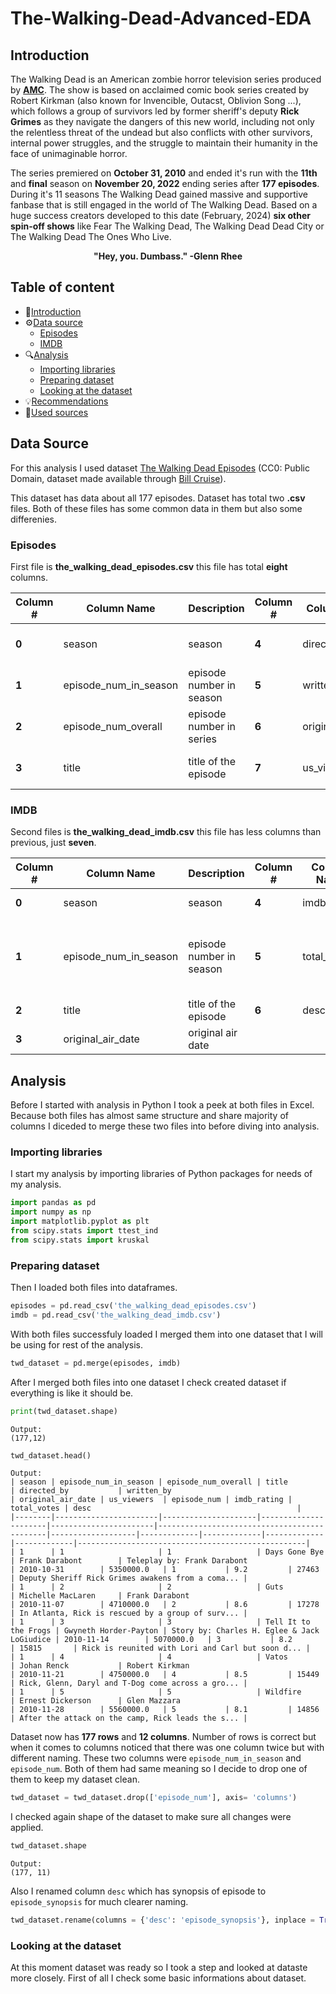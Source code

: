 # **The-Walking-Dead-Advanced-EDA**

## **Introduction**
The Walking Dead is an American zombie horror television series produced by [**AMC**](https://en.wikipedia.org/wiki/AMC_Networks). The show is based on acclaimed comic book series created by Robert Kirkman (also known for Invencible, Outacst, Oblivion Song ...), which follows a group of survivors led by former sheriff's deputy **Rick Grimes** as they navigate the dangers of this new world, including not only the relentless threat of the undead but also conflicts with other survivors, internal power struggles, and the struggle to maintain their humanity in the face of unimaginable horror.  
  
The series premiered on **October 31, 2010** and ended it's run with the **11th** and **final** season on **November 20, 2022** ending series after **177 episodes**. During it's 11 seasons The Walking Dead gained massive and supportive fanbase that is still engaged in the world of The Walking Dead. Based on a huge success creators developed to this date (February, 2024) **six other spin-off shows** like Fear The Walking Dead, The Walking Dead Dead City or The Walking Dead The Ones Who Live.  

<p align = "center">
  <b>"Hey, you. Dumbass." -Glenn Rhee</b>
</p>

## Table of content
- 📖[Introduction](#introduction)
- ⚙️[Data source](#data-source)
  - [Episodes](#episodes)
  - [IMDB](#imdb)
- 🔍[Analysis](#analysis)
  - [Importing libraries](#importing-libraries)
  - [Preparing dataset](#preparing-dataset)
  - [Looking at the dataset](#looking-at-the-dataset)
- 💡[Recommendations](#recommendations)
- 🔖[Used sources](#used-sources)

## Data Source
For this analysis I used dataset [The Walking Dead Episodes](https://www.kaggle.com/datasets/bcruise/the-walking-dead-episodes/data) (CC0: Public Domain, dataset made available through [Bill Cruise](https://www.kaggle.com/bcruise)).  

This dataset has data about all 177 episodes. Dataset has total two **.csv** files. Both of these files has some common data in them but also  some differenies.

### Episodes
First file is **the_walking_dead_episodes.csv** this file has total **eight** columns.

| **Column #**   | **Column Name**   | **Description**   | **Column #**    | **Column Name**    | **Description**   |
|-------------|-------------|-------------|-------------|-------------|-------------|
| **0** | season | season | **4** | directed_by | director(s) of the episode |
| **1** | episode_num_in_season | episode number in season | **5** | written_by | writter(s) of the episode |
| **2** | episode_num_overall | episode number in series | **6** | original_air_date | original air date |
| **3** | title | title of the episode | **7** | us_viewers | US viewers on original air date |

### IMDB
Second files is **the_walking_dead_imdb.csv** this file has less columns than previous, just **seven**.

| **Column #**   | **Column Name**   | **Description**   | **Column #**    | **Column Name**    | **Description**   |
|-------------|-------------|-------------|-------------|-------------|-------------|
| **0** | season | season | **4** | imdb_rating | average IMDB rating |
| **1** | episode_num_in_season | episode number in season | **5** | total_votes | total number of votes that <br>the IMDB rating was based on |
| **2** | title | title of the episode | **6** | desc | episode synopsis |
| **3** | original_air_date | original air date |  |  |  |

## Analysis
Before I started with analysis in Python I took a peek at both files in Excel. Because both files has almost same structure and share majority of columns I diceded to merge these two files into before diving into analysis.  
  
### Importing libraries
I start my analysis by importing libraries of Python packages for needs of my analysis.
```python
import pandas as pd
import numpy as np
import matplotlib.pyplot as plt
from scipy.stats import ttest_ind
from scipy.stats import kruskal
```

### Preparing dataset
Then I loaded both files into dataframes.
```python
episodes = pd.read_csv('the_walking_dead_episodes.csv')
imdb = pd.read_csv('the_walking_dead_imdb.csv')
```
With both files successfuly loaded I merged them into one dataset that I will be using for rest of the analysis.
```python
twd_dataset = pd.merge(episodes, imdb)
```
After I merged both files into one dataset I check created dataset if everything is like it should be.
```python
print(twd_dataset.shape)
```
```
Output:
(177,12)
```
```python
twd_dataset.head()
```
```
Output:
| season | episode_num_in_season | episode_num_overall | title                | directed_by           | written_by                                  | original_air_date | us_viewers  | episode_num | imdb_rating | total_votes | desc                                              |
|--------|-----------------------|---------------------|----------------------|-----------------------|---------------------------------------------|-------------------|-------------|-------------|-------------|-------------|---------------------------------------------------|
| 1      | 1                     | 1                   | Days Gone Bye        | Frank Darabont        | Teleplay by: Frank Darabont                 | 2010-10-31        | 5350000.0   | 1           | 9.2         | 27463       | Deputy Sheriff Rick Grimes awakens from a coma... |
| 1      | 2                     | 2                   | Guts                 | Michelle MacLaren     | Frank Darabont                              | 2010-11-07        | 4710000.0   | 2           | 8.6         | 17278       | In Atlanta, Rick is rescued by a group of surv... |
| 1      | 3                     | 3                   | Tell It to the Frogs | Gwyneth Horder-Payton | Story by: Charles H. Eglee & Jack LoGiudice | 2010-11-14        | 5070000.0   | 3           | 8.2         | 15815       | Rick is reunited with Lori and Carl but soon d... |
| 1      | 4                     | 4                   | Vatos                | Johan Renck           | Robert Kirkman                              | 2010-11-21        | 4750000.0   | 4           | 8.5         | 15449       | Rick, Glenn, Daryl and T-Dog come across a gro... |
| 1      | 5                     | 5                   | Wildfire             | Ernest Dickerson      | Glen Mazzara                                | 2010-11-28        | 5560000.0   | 5           | 8.1         | 14856       | After the attack on the camp, Rick leads the s... |

```
Dataset now has **177 rows** and **12 columns**. Number of rows is correct but when it comes to columns noticed that there was one column twice but with different naming. These two columns were `episode_num_in_season` and `episode_num`. Both of them had same meaning so I decide to drop one of them to keep my dataset clean.
```python
twd_dataset = twd_dataset.drop(['episode_num'], axis= 'columns')
```
I checked again shape of the dataset to make sure all changes were applied.
```python
twd_dataset.shape
```
```
Output:
(177, 11)
```
Also I renamed column `desc` which has synopsis of episode to `episode_synopsis` for much clearer naming.
```python
twd_dataset.rename(columns = {'desc': 'episode_synopsis'}, inplace = True)
```
### Looking at the dataset
At this moment dataset was ready so I took a step and looked at dataste more closely. First of all I check some basic informations about dataset.
```python
```
